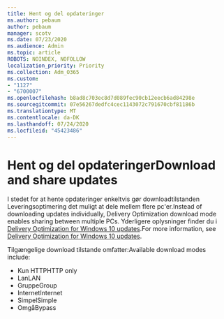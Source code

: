 ```yaml
---
title: Hent og del opdateringer
ms.author: pebaum
author: pebaum
manager: scotv
ms.date: 07/23/2020
ms.audience: Admin
ms.topic: article
ROBOTS: NOINDEX, NOFOLLOW
localization_priority: Priority
ms.collection: Adm_O365
ms.custom:
- "1127"
- "6700007"
ms.openlocfilehash: b8ad8c703ec8d7d089fec90cb12eecb6ad84298e
ms.sourcegitcommit: 07e56267dedfc4cec1143072c791670cbf81186b
ms.translationtype: MT
ms.contentlocale: da-DK
ms.lasthandoff: 07/24/2020
ms.locfileid: "45423486"
---
```

# <a name="download-and-share-updates"></a><span data-ttu-id="1b3a5-102">Hent og del opdateringer</span><span class="sxs-lookup"><span data-stu-id="1b3a5-102">Download and share updates</span></span>

<span data-ttu-id="1b3a5-103">I stedet for at hente opdateringer enkeltvis gør downloadtilstanden Leveringsoptimering det muligt at dele mellem flere pc'er.</span><span class="sxs-lookup"><span data-stu-id="1b3a5-103">Instead of downloading updates individually, Delivery Optimization download mode enables sharing between multiple PCs.</span></span> <span data-ttu-id="1b3a5-104">Yderligere oplysninger finder du i [Delivery Optimization for Windows 10 updates](https://docs.microsoft.com/windows/deployment/update/waas-delivery-optimization).</span><span class="sxs-lookup"><span data-stu-id="1b3a5-104">For more information, see [Delivery Optimization for Windows 10 updates](https://docs.microsoft.com/windows/deployment/update/waas-delivery-optimization).</span></span>  

<span data-ttu-id="1b3a5-105">Tilgængelige download tilstande omfatter:</span><span class="sxs-lookup"><span data-stu-id="1b3a5-105">Available download modes include:</span></span>  
- <span data-ttu-id="1b3a5-106">Kun HTTP</span><span class="sxs-lookup"><span data-stu-id="1b3a5-106">HTTP only</span></span>  
- <span data-ttu-id="1b3a5-107">Lan</span><span class="sxs-lookup"><span data-stu-id="1b3a5-107">LAN</span></span>  
- <span data-ttu-id="1b3a5-108">Gruppe</span><span class="sxs-lookup"><span data-stu-id="1b3a5-108">Group</span></span>  
- <span data-ttu-id="1b3a5-109">Internet</span><span class="sxs-lookup"><span data-stu-id="1b3a5-109">Internet</span></span>  
- <span data-ttu-id="1b3a5-110">Simpel</span><span class="sxs-lookup"><span data-stu-id="1b3a5-110">Simple</span></span>  
- <span data-ttu-id="1b3a5-111">Omgå</span><span class="sxs-lookup"><span data-stu-id="1b3a5-111">Bypass</span></span>